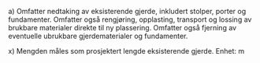a) Omfatter nedtaking av eksisterende gjerde, inkludert stolper, porter og fundamenter. Omfatter også rengjøring, opplasting, transport og lossing av brukbare materialer direkte til ny plassering. Omfatter også fjerning av eventuelle ubrukbare gjerdematerialer og fundamenter.

x) Mengden måles som prosjektert lengde eksisterende gjerde. Enhet: m

